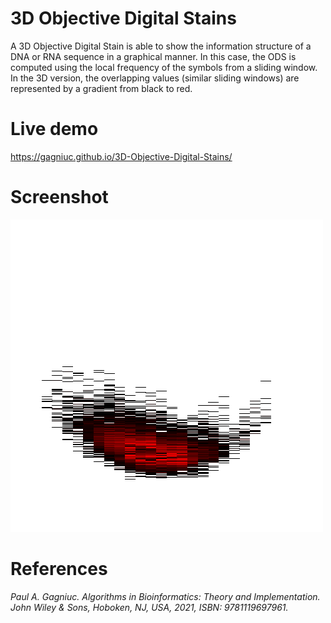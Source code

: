 # 3D Objective Digital Stains
A 3D Objective Digital Stain is able to show the information structure of a DNA or RNA sequence in a graphical manner. In this case, the ODS is computed using the local frequency of the symbols from a sliding window. In the 3D version, the overlapping values (similar sliding windows) are represented by a gradient from black to red.

# Live demo
https://gagniuc.github.io/3D-Objective-Digital-Stains/

# Screenshot
![screenshot](https://github.com/Gagniuc/3D-Objective-Digital-Stains/blob/main/3D%20Objective%20Digital%20Stains.png)

# References

<i>Paul A. Gagniuc. Algorithms in Bioinformatics: Theory and Implementation. John Wiley & Sons, Hoboken, NJ, USA, 2021, ISBN: 9781119697961.</i>

